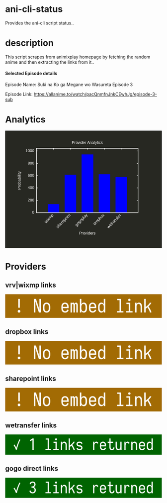 # ani-cli-status
Provides the ani-cli script status..

# description
This script scrapes from animixplay homepage by fetching the random anime and then extracting the links from it..

#### Selected Episode details

Episode Name: Suki na Ko ga Megane wo Wasureta Episode 3

Episode Link: https://allanime.to/watch/pacQnmfnJnkCEwhJg/episode-3-sub
 
# Analytics

<img src="./analytics.png">

# Providers

##  vrv|wixmp links

<img src="./images/vrv.jpg">

##  dropbox links

<img src="./images/dropbox.jpg">

##  sharepoint links

<img src="./images/sharepoint.jpg">

##  wetransfer links

<img src="./images/wetransfer.jpg">

## gogo direct links

<img src="./images/gogoplay.jpg">

